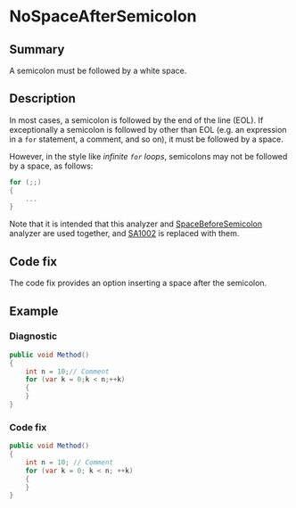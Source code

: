 # NoSpaceAfterSemicolon

## Summary

A semicolon must be followed by a white space.

## Description

In most cases, a semicolon is followed by the end of
the line (EOL). If exceptionally a semicolon is followed by
other than EOL (e.g. an expression in a `for` statement,
a comment, and so on), it must be followed by a space.

However, in the style like _infinite `for` loops_,
semicolons may not be followed by a space, as follows:

```csharp
for (;;)
{
    ...
}
```

Note that it is intended that this analyzer and
[SpaceBeforeSemicolon](SpaceBeforeSemicolon.md)
analyzer are used together, and [SA1002][sa1002] is replaced with them.

## Code fix

The code fix provides an option inserting a space after the semicolon.

## Example

### Diagnostic

```csharp
public void Method()
{
    int n = 10;// Comment
    for (var k = 0;k < n;++k)
    {
    }
}
```

### Code fix

```csharp
public void Method()
{
    int n = 10; // Comment
    for (var k = 0; k < n; ++k)
    {
    }
}
```

[sa1002]:
  https://github.com/DotNetAnalyzers/StyleCopAnalyzers/blob/master/documentation/SA1002.md
